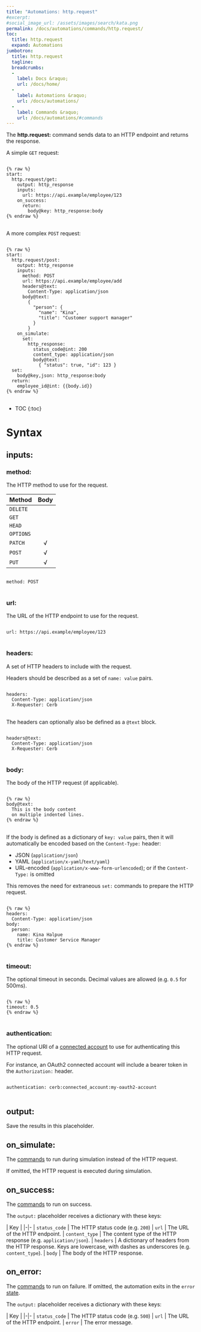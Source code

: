 ```yaml
---
title: "Automations: http.request"
#excerpt: 
#social_image_url: /assets/images/search/kata.png
permalink: /docs/automations/commands/http.request/
toc:
  title: http.request
  expand: Automations
jumbotron:
  title: http.request
  tagline: 
  breadcrumbs:
  -
    label: Docs &raquo;
    url: /docs/home/
  -
    label: Automations &raquo;
    url: /docs/automations/
  -
    label: Commands &raquo;
    url: /docs/automations/#commands
---
```


The **http.request:** command sends data to an HTTP endpoint and returns the response.

A simple `GET` request:

<pre>
<code class="language-cerb">
{% raw %}
start:
  http.request/get:
    output: http_response
    inputs:
      url: https://api.example/employee/123
    on_success:
      return:
        body@key: http_response:body
{% endraw %}
</code>
</pre>

A more complex `POST` request:

<pre>
<code class="language-cerb">
{% raw %}
start:
  http.request/post:
    output: http_response
    inputs:
      method: POST
      url: https://api.example/employee/add
      headers@text:
        Content-Type: application/json
      body@text:
        {
          "person": {
            "name": "Kina",
            "title": "Customer support manager"
          }
        }
    on_simulate:
      set:
        http_response:
          status_code@int: 200
          content_type: application/json
          body@text:
            { "status": true, "id": 123 }
  set:
    body@key,json: http_response:body
  return:
    employee_id@int: {{body.id}}
{% endraw %}
</code>
</pre>

* TOC
{:toc}

# Syntax

## inputs:

### method:

The HTTP method to use for the request.

| Method | Body
|-|:-:
| `DELETE` | 
| `GET` | 
| `HEAD` | 
| `OPTIONS` | 
| `PATCH` | √
| `POST` | √
| `PUT` | √

<pre>
<code class="language-cerb">
method: POST
</code>
</pre>

### url:

The URL of the HTTP endpoint to use for the request.

<pre>
<code class="language-cerb">
url: https://api.example/employee/123
</code>
</pre> 

### headers:

A set of HTTP headers to include with the request.

Headers should be described as a set of `name: value` pairs.

<pre>
<code class="language-cerb">
headers:
  Content-Type: application/json
  X-Requester: Cerb
</code>
</pre> 

The headers can optionally also be defined as a `@text` block.

<pre>
<code class="language-cerb">
headers@text:
  Content-Type: application/json
  X-Requester: Cerb
</code>
</pre> 

### body:

The body of the HTTP request (if applicable).

<pre>
<code class="language-cerb">
{% raw %}
body@text:
  This is the body content
  on multiple indented lines.
{% endraw %}
</code>
</pre>

If the body is defined as a dictionary of `key: value` pairs, then it will automatically be encoded based on the `Content-Type:` header:

* JSON (`application/json`)
* YAML (`application/x-yaml`/`text/yaml`)
* URL-encoded (`application/x-www-form-urlencoded`); or if the `Content-Type:` is omitted
  
This removes the need for extraneous `set:` commands to prepare the HTTP request.

<pre>
<code class="language-cerb">
{% raw %}
headers:
  Content-Type: application/json
body:
  person:
    name: Kina Halpue
    title: Customer Service Manager
{% endraw %}
</code>
</pre>

### timeout:

The optional timeout in seconds. Decimal values are allowed (e.g. `0.5` for 500ms).

<pre>
<code class="language-cerb">
{% raw %}
timeout: 0.5
{% endraw %}
</code>
</pre>

### authentication:

The optional URI of a [connected account](/docs/records/types/connected_account/) to use for authenticating this HTTP request.

For instance, an OAuth2 connected account will include a bearer token in the `Authorization:` header.

<pre>
<code class="language-cerb">
authentication: cerb:connected_account:my-oauth2-account
</code>
</pre>

## output:

Save the results in this placeholder.

## on_simulate:

The [commands](/docs/automations/#commands) to run during simulation instead of the HTTP request.

If omitted, the HTTP request is executed during simulation.

## on_success:

The [commands](/docs/automations/#commands) to run on success.

The `output:` placeholder receives a dictionary with these keys:

| Key |
|-|-
| `status_code` | The HTTP status code (e.g. `200`)
| `url` | The URL of the HTTP endpoint.
| `content_type` | The content type of the HTTP response (e.g. `application/json`).
| `headers` | A dictionary of headers from the HTTP response. Keys are lowercase, with dashes as underscores (e.g. `content_type`).
| `body` | The body of the HTTP response. 

## on_error:

The [commands](/docs/automations/#commands) to run on failure. If omitted, the automation exits in the `error` [state](/docs/automations/#exit-states).

The `output:` placeholder receives a dictionary with these keys:

| Key |
|-|-
| `status_code` | The HTTP status code (e.g. `500`)
| `url` | The URL of the HTTP endpoint.
| `error` | The error message.
